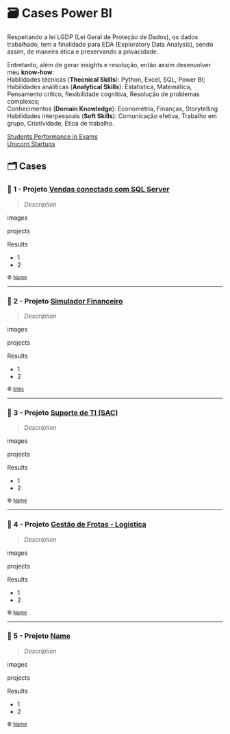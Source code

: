 # 🗃️ Cases Power BI
Respeitando a lei LGDP (Lei Geral de Proteção de Dados), os dados trabalhado, tem a finalidade para EDA (Exploratory Data Analysis), sendo assim, de maneira ética e preservando a privacidade. 

Entretanto, além de gerar insights e resolução, então assim desenvolver meu **know-how**:<br>
Habilidades técnicas (**Thecnical Skills**): Python, Excel, SQL, Power BI; <br>
Habilidades análiticas (**Analytical Skills**): Estatística, Matemática, Pensamento crítico, flexibilidade cognitiva, Resolução de problemas complexos; <br>
Conhecimentos (**Domain Knowledge**): Econometria, Finanças, Storytelling <br>
Habilidades interpessoais (**Soft Skills**): Comunicação efetiva, Trabalho em grupo, Criatividade, Ética de trabalho.

<a href="https://www.kaggle.com/datasets/spscientist/students-performance-in-exams">Students Performance in Exams</a>
<br>
<a href="https://www.kaggle.com/datasets/ramjasmaurya/unicorn-startups">Unicorn Startups</a>

## 🗂️ Cases
### 📄 1 - Projeto  [Vendas conectado com SQL Server](https://www.youtube.com/watch?v=i1XuOvKapFc)
> _Description_

images

projects

Results
- 1
- 2

<sub> © [Name](link) </sub>

<hr>

### 📄 2 - Projeto [Simulador Financeiro](https://www.youtube.com/watch?v=kU8_mNfc_yY)
> _Description_

images

projects

Results
- 1
- 2

<sub> © [links](link) </sub>

<hr>

### 📄 3 - Projeto  [Suporte de TI (SAC)](https://www.youtube.com/watch?v=R5dge3i55tM)
> _Description_

images

projects

Results
- 1
- 2

<sub> © [Name](link) </sub>

<hr>

### 📄 4 - Projeto  [Gestão de Frotas - Logistica](https://www.youtube.com/watch?v=SWCFx4g7ID8)
> _Description_

images

projects

Results
- 1
- 2

<sub> © [Name](link) </sub>

<hr>

### 📄 5 - Projeto  [Name](link)
> _Description_

images

projects

Results
- 1
- 2

<sub> © [Name](link) </sub>
